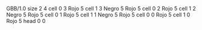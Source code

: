 <gs-board> GBB/1.0
size 2 4
cell 0 3 Rojo 5 
cell 1 3 Negro 5 Rojo 5 
cell 0 2 Rojo 5 
cell 1 2 Negro 5 Rojo 5 
cell 0 1 Rojo 5 
cell 1 1 Negro 5 Rojo 5 
cell 0 0 Rojo 5 
cell 1 0 Rojo 5 
head 0 0
 </gs-board>